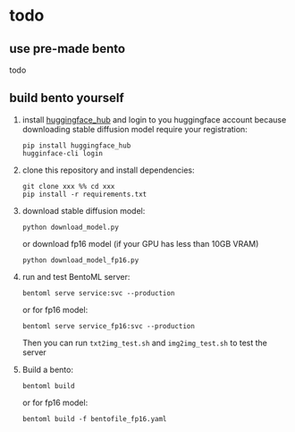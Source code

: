 # todo

## use pre-made bento

todo

## build bento yourself

1. install [huggingface_hub](https://github.com/huggingface/huggingface_hub) and login to you huggingface account because downloading stable diffusion model require your registration:

	```
	pip install huggingface_hub
	hugginface-cli login
	```

2. clone this repository and install dependencies:

	```
	git clone xxx %% cd xxx
	pip install -r requirements.txt
	```

3. download stable diffusion model:

	```
	python download_model.py
	```

	or download fp16 model (if your GPU has less than 10GB VRAM)

	```
	python download_model_fp16.py
	```

4. run and test BentoML server:

	```
	bentoml serve service:svc --production
	```

	or for fp16 model:

	```
	bentoml serve service_fp16:svc --production
	```

	Then you can run `txt2img_test.sh` and `img2img_test.sh` to test the server

5. Build a bento:

	```
	bentoml build
	```

	or for fp16 model:

	```
	bentoml build -f bentofile_fp16.yaml
	```
